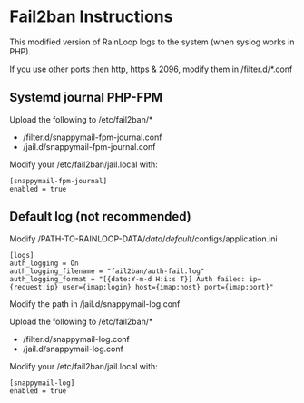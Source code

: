 # Fail2ban Instructions

This modified version of RainLoop logs to the system (when syslog works in PHP).

If you use other ports then http, https & 2096, modify them in /filter.d/*.conf

## Systemd journal PHP-FPM

Upload the following to /etc/fail2ban/*

- /filter.d/snappymail-fpm-journal.conf
- /jail.d/snappymail-fpm-journal.conf

Modify your /etc/fail2ban/jail.local with:

```
[snappymail-fpm-journal]
enabled = true
```

## Default log (not recommended)

Modify /PATH-TO-RAINLOOP-DATA/_data_/_default_/configs/application.ini

```
[logs]
auth_logging = On
auth_logging_filename = "fail2ban/auth-fail.log"
auth_logging_format = "[{date:Y-m-d H:i:s T}] Auth failed: ip={request:ip} user={imap:login} host={imap:host} port={imap:port}"
```

Modify the path in /jail.d/snappymail-log.conf

Upload the following to /etc/fail2ban/*

- /filter.d/snappymail-log.conf
- /jail.d/snappymail-log.conf

Modify your /etc/fail2ban/jail.local with:

```
[snappymail-log]
enabled = true
```
